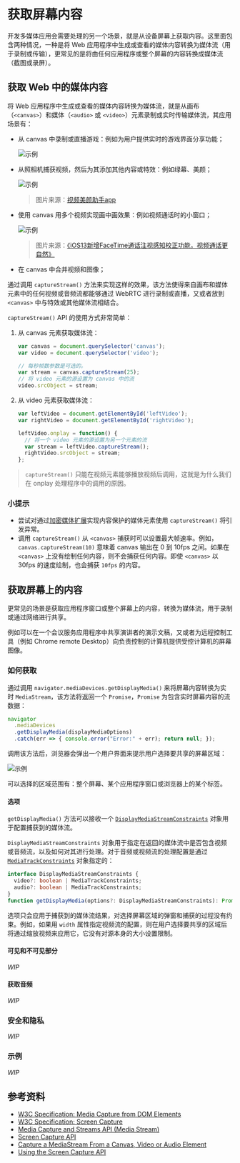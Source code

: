 # 获取屏幕内容

开发多媒体应用会需要处理的另一个场景，就是从设备屏幕上获取内容。这里面包含两种情况，一种是将 Web 应用程序中生成或查看的媒体内容转换为媒体流（用于录制或传输），更常见的是将由任何应用程序或整个屏幕的内容转换成媒体流（截图或录屏）。

## 获取 Web 中的媒体内容

将 Web 应用程序中生成或查看的媒体内容转换为媒体流，就是从画布（`<canvas>`）和媒体（`<audio>` 或 `<video>`）元素录制或实时传输媒体流，其应用场景有：

- 从 canvas 中录制或直播游戏：例如为用户提供实时的游戏界面分享功能；

  ![示例](https://img.alicdn.com/imgextra/i1/O1CN01uSKWvQ1LIuSUNxZmr_!!6000000001277-1-tps-960-501.gif)
- 从照相机捕获视频，然后为其添加其他内容或特效：例如绿幕、美颜；

  ![示例](https://img.alicdn.com/imgextra/i1/O1CN01cGf9Yz1y0NRnxBmx2_!!6000000006516-0-tps-281-500.jpg)
  > 图片来源：[视频美颜助手app](http://www.87g.com/az/58890.html)
- 使用 canvas 用多个视频实现画中画效果：例如视频通话时的小窗口；

  ![示例](https://img.alicdn.com/imgextra/i2/O1CN01qs3fMu1cSO7exFnaK_!!6000000003599-0-tps-800-390.jpg_790x10000)
  > 图片来源：[《iOS13新增FaceTime通话注视感知校正功能，视频通话更自然》](http://iphone.poppur.com/Apps/9349.html)
- 在 canvas 中合并视频和图像；

通过调用 `captureStream()` 方法来实现这样的效果，该方法使得来自画布和媒体元素中的任何视频或音频流都能够通过 WebRTC 进行录制或直播，又或者放到 `<canvas>` 中与特效或其他媒体流相结合。

`captureStream()` API 的使用方式非常简单：

1. 从 canvas 元素获取媒体流：

    ```js
    var canvas = document.querySelector('canvas');
    var video = document.querySelector('video');

    // 每秒帧数参数是可选的。
    var stream = canvas.captureStream(25);
    // 将 video 元素的源设置为 canvas 中的流
    video.srcObject = stream;
    ```
2. 从 video 元素获取媒体流：

    ```js
    var leftVideo = document.getElementById('leftVideo');
    var rightVideo = document.getElementById('rightVideo');

    leftVideo.onplay = function() {
      // 将一个 video 元素的源设置为另一个元素的流
      var stream = leftVideo.captureStream();
      rightVideo.srcObject = stream;
    };
    ```

> `captureStream()` 只能在视频元素能够播放视频后调用，这就是为什么我们在 onplay 处理程序中的调用的原因。

### 小提示

- 尝试对通过[加密媒体扩展](http://www.html5rocks.com/en/tutorials/eme/basics/)实现内容保护的媒体元素使用 `captureStream()` 将引发异常。
- 调用 `captureStream()` 从 `<canvas>` 捕获时可以设置最大帧速率。例如，`canvas.captureStream(10)` 意味着 canvas 输出在 0 到 10fps 之间。如果在 `<canvas>` 上没有绘制任何内容，则不会捕获任何内容。即使 `<canvas>` 以 30fps 的速度绘制，也会捕获 `10fps` 的内容。

## 获取屏幕上的内容

更常见的场景是获取应用程序窗口或整个屏幕上的内容，转换为媒体流，用于录制或通过网络进行共享。

例如可以在一个会议服务应用程序中共享演讲者的演示文稿，又或者为远程控制工具（例如 Chrome remote Desktop）向负责控制的计算机提供受控计算机的屏幕图像。

### 如何获取

通过调用 `navigator.mediaDevices.getDisplayMedia()` 来将屏幕内容转换为实时 `MediaStream`，该方法将返回一个 `Promise`，`Promise` 为包含实时屏幕内容的流数据：

```js
navigator
  .mediaDevices
  .getDisplayMedia(displayMediaOptions)
  .catch(err => { console.error("Error:" + err); return null; });
```

调用该方法后，浏览器会弹出一个用户界面来提示用户选择要共享的屏幕区域：

![示例](https://img.alicdn.com/imgextra/i3/O1CN01YuvW7E1fZfGQBgbfa_!!6000000004021-2-tps-1239-1041.png_790x10000)

可以选择的区域范围有：整个屏幕、某个应用程序窗口或浏览器上的某个标签。

#### 选项

`getDisplayMedia()` 方法可以接收一个 [`DisplayMediaStreamConstraints`](https://developer.mozilla.org/en-US/docs/Web/API/DisplayMediaStreamConstraints) 对象用于配置捕获到的媒体流。

`DisplayMediaStreamConstraints` 对象用于指定在返回的媒体流中是否包含视频或音频流，以及如何对其进行处理。对于音频或视频流的处理配置是通过 [`MediaTrackConstraints`](https://developer.mozilla.org/en-US/docs/Web/API/MediaTrackConstraints) 对象指定的：

```ts
interface DisplayMediaStreamConstraints {
  video?: boolean | MediaTrackConstraints;
  audio?: boolean | MediaTrackConstraints;
}
function getDisplayMedia(options?: DisplayMediaStreamConstraints): Promise<MediaStream>;
```

选项只会应用于捕获到的媒体流结果，对选择屏幕区域的弹窗和捕获的过程没有约束。例如，如果用 `width` 属性指定视频流的配置，则在用户选择要共享的区域后将通过缩放视频来应用它，它没有对源本身的大小设置限制。

#### 可见和不可见部分

_WIP_

#### 获取音频

_WIP_

### 安全和隐私

_WIP_

### 示例 

_WIP_

## 参考资料

- [W3C Specification: Media Capture from DOM Elements](https://www.w3.org/TR/mediacapture-fromelement/)
- [W3C Specification: Screen Capture](https://w3c.github.io/mediacapture-screen-share/)
- [Media Capture and Streams API (Media Stream)](https://developer.mozilla.org/en-US/docs/Web/API/Media_Streams_API)
- [Screen Capture API](https://developer.mozilla.org/en-US/docs/Web/API/Screen_Capture_API)
- [Capture a MediaStream From a Canvas, Video or Audio Element](https://developers.google.com/web/updates/2016/10/capture-stream)
- [Using the Screen Capture API](https://developer.mozilla.org/en-US/docs/Web/API/Screen_Capture_API/Using_Screen_Capture)